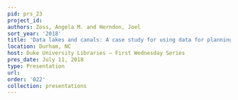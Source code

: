 ```yaml
---
pid: prs_23
project_id: 
authors: Zoss, Angela M. and Herndon, Joel
sort_year: '2018'
title: 'Data lakes and canals: A case study for using data for planning and assessment'
location: Durham, NC
host: Duke University Libraries – First Wednesday Series
pres_date: July 11, 2018
type: Presentation
url: 
order: '022'
collection: presentations
---
```

